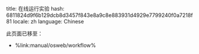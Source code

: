 title: 在线运行实验
hash: 6811824d9f6b129dcb8d3457f843e8a9c8e883931d4929e7799240f0a7218f81
locale: zh
language: Chinese

此页面已移至：

- %link:manual/osweb/workflow%